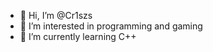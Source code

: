 - 👋 Hi, I’m @Cr1szs
- 👀 I’m interested in programming and gaming
- 🌱 I’m currently learning C++

<!---
Cr1szs/Cr1szs is a ✨ special ✨ repository because its `README.md` (this file) appears on your GitHub profile.
You can click the Preview link to take a look at your changes.
--->

